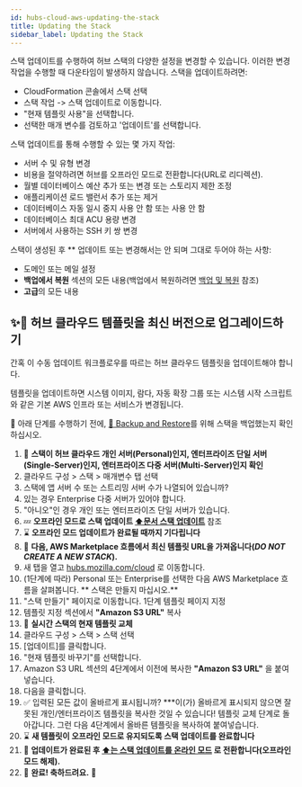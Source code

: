 ```yaml
---
id: hubs-cloud-aws-updating-the-stack
title: Updating the Stack
sidebar_label: Updating the Stack
---
```


스택 업데이트를 수행하여 허브 스택의 다양한 설정을 변경할 수 있습니다. 이러한 변경 작업을 수행할 때 다운타임이 발생하지 않습니다. 스택을 업데이트하려면:

- CloudFormation 콘솔에서 스택 선택
- 스택 작업 -> 스택 업데이트로 이동합니다.
- "현재 템플릿 사용"을 선택합니다.
- 선택한 매개 변수를 검토하고 '업데이트'를 선택합니다.

스택 업데이트를 통해 수행할 수 있는 몇 가지 작업:

- 서버 수 및 유형 변경
- 비용을 절약하려면 허브를 오프라인 모드로 전환합니다(URL로 리디렉션).
- 월별 데이터베이스 예산 추가 또는 변경 또는 스토리지 제한 조정
- 애플리케이션 로드 밸런서 추가 또는 제거
- 데이터베이스 자동 일시 중지 사용 안 함 또는 사용 안 함
- 데이터베이스 최대 ACU 용량 변경
- 서버에서 사용하는 SSH 키 쌍 변경

스택이 생성된 후 ** 업데이트 또는 변경해서는 안 되며 그대로 두어야 하는 사항:

- 도메인 또는 메일 설정
- **백업에서 복원** 섹션의 모든 내용(백업에서 복원하려면 [백업 및 복원](hubs-cloud-aws-backup-and-restore-ko.md) 참조)
- **고급**의 모든 내용

## ✨📝 허브 클라우드 템플릿을 최신 버전으로 업그레이드하기

간혹 이 수동 업데이트 워크플로우를 따르는 허브 클라우드 템플릿을 업데이트해야 합니다.

템플릿을 업데이트하면 시스템 이미지, 람다, 자동 확장 그룹 또는 시스템 시작 스크립트와 같은 기본 AWS 인프라 또는 서비스가 변경됩니다.

💾 아래 단계를 수행하기 전에, [💾 Backup and Restore](hubs-cloud-aws-backup-and-restore-ko.md)를 위해 스택을 백업했는지 확인하십시오.

1. 🔎 **스택이 허브 클라우드 개인 서버(Personal)인지, 엔터프라이즈 단일 서버(Single-Server)인지, 엔터프라이즈 다중 서버(Multi-Server)인지 확인**
1. 클라우드 구성 > 스택 > 매개변수 탭 선택
1. 스택에 앱 서버 수 또는 스트리밍 서버 수가 나열되어 있습니까?
1. 있는 경우 Enterprise 다중 서버가 있어야 합니다.
1. "아니오"인 경우 개인 또는 엔터프라이즈 단일 서버가 있습니다.
1. 💤 **오프라인 모드로 스택 업데이트 [⬆문서 스택 업데이트](hubs-cloud-aws-updating-the-stack-ko.md)** 참조
1. ⌛ **오프라인 모드 업데이트가 완료될 때까지 기다립니다**
1. 📎 **다음, AWS Marketplace 흐름에서 최신 템플릿 URL을 가져옵니다(_DO NOT CREATE A NEW STACK_).**
1. 새 탭을 열고 [hubs.mozilla.com/cloud](https://hubs.mozilla.com/cloud) 로 이동합니다.
1. (1단계에 따라) Personal 또는 Enterprise를 선택한 다음 AWS Marketplace 흐름을 살펴봅니다. ** 스택은 만들지 마십시오.**
1. "스택 만들기" 페이지로 이동합니다. 1단계 템플릿 페이지 지정
1. 템플릿 지정 섹션에서 **"Amazon S3 URL"** 복사
1. 📝 **실시간 스택의 현재 템플릿 교체**
1. 클라우드 구성 > 스택 > 스택 선택
1. [업데이트]를 클릭합니다.
1. "현재 템플릿 바꾸기"를 선택합니다.
1. Amazon S3 URL 섹션의 4단계에서 이전에 복사한 **"Amazon S3 URL"** 을 붙여넣습니다.
1. 다음을 클릭합니다.
1. ✅ 입력된 모든 값이 올바르게 표시됩니까? ***이(가) 올바르게 표시되지 않으면 잘못된 개인/엔터프라이즈 템플릿을 복사한 것일 수 있습니다! 템플릿 교체 단계로 돌아갑니다. 그런 다음 4단계에서 올바른 템플릿을 복사하여 붙여넣습니다.
1. ⌛ **새 템플릿이 오프라인 모드로 유지되도록 스택 업데이트를 완료합니다**
1. 🌅 **업데이트가 완료된 후 [⬆는 스택 업데이트를 온라인 모드](./hubs-cloud-aws-updating-the-stack-ko.md) 로 전환합니다(오프라인 모드 해제).**
1. 🎉 **완료! 축하드려요.** 🎉
